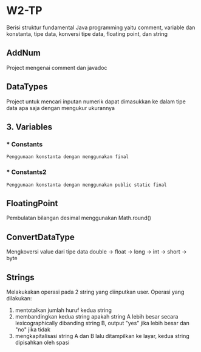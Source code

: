# W2-TP
Berisi struktur fundamental Java programming yaitu comment, variable dan konstanta, tipe data, konversi tipe data, floating point, dan string

## AddNum
Project mengenai comment dan javadoc

## DataTypes
Project untuk mencari inputan numerik dapat dimasukkan ke dalam tipe data apa saja dengan mengukur ukurannya

## 3. Variables
  ### * Constants
    Penggunaan konstanta dengan menggunakan final
  ### * Constants2
    Penggunaan konstanta dengan menggunakan public static final

## FloatingPoint
Pembulatan bilangan desimal menggunakan Math.round()

## ConvertDataType
Mengkoversi value dari tipe data double -> float -> long -> int -> short -> byte

## Strings
Melakukakan operasi pada 2 string yang diinputkan user.  Operasi yang dilakukan:
1. mentotalkan jumlah huruf kedua string
2. membandingkan kedua string apakah string A lebih besar secara lexicographically dibanding string B, output "yes" jika lebih besar dan "no" jika tidak
3. mengkapitalisasi string A dan B lalu ditampilkan ke layar, kedua string dipisahkan oleh spasi

